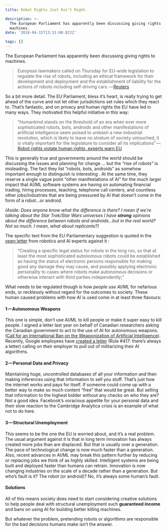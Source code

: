 ```yaml
---
title: Robot Rights Just Ain’t Right.

description: >-
  The European Parliament has apparently been discussing giving rights to
  machines.
date: '2018-04-15T13:31:00.822Z'

tags: []
---
```


The European Parliament has apparently been discussing giving rights to machines.

> European lawmakers called on Thursday for EU-wide legislation to regulate the rise of robots, including an ethical framework for their development and deployment and the establishment of liability for the actions of robots including self-driving cars. — [Reuters](https://www.reuters.com/article/us-europe-robots-lawmaking/european-parliament-calls-for-robot-law-rejects-robot-tax-idUSKBN15V2KM)

So a bit more detail. The EU Parliament, bless it’s heart, is really trying to get ahead of the curve and not let other jurisdictions set rules which they react to. That’s fantastic, and on privacy and human rights the EU have led in many ways. They motivated this helpful initiative in this way:

> “Humankind stands on the threshold of an era when ever more sophisticated robots, bots, androids and other manifestations of artificial intelligence seem poised to unleash a new industrial revolution, which is likely to leave no stratum of society untouched, it is vitally important for the legislature to consider all its implications” —[ Robot rights violate human rights, experts warn EU](http://www.euronews.com/2018/04/13/robot-rights-violate-human-rights-experts-warn-eu)

This is generally true and governments around the world should be discussing the issues and planning for change … but the “rise of robots” is misleading. The fact they list “robots, bots, androids” as somehow important enough to distinguish is interesting . At the same time, they reserve a single vague point “other manifestations of AI” for the much larger impact that AI/ML software systems are having on automating financial trading, hiring processes, teaching, telephone call centers, and countless other jobs/industries that are being pressured by AI that doesn’t come in the form of a robot…or android.

_(Aside: Does anyone know what the difference is there? I mean if we’re talking about the Star Trek/Star Wars universes I have_ **_strong_** _opinions about the difference between robots and androids…but in the real world? Not so much. I mean, what about replicants?)_

The specific text from the EU Parliamentary suggestion is quoted in the [open letter](http://www.robotics-openletter.eu/) from robotics and AI experts against it :

> “Creating a specific legal status for robots in the long run, so that at least the most sophisticated autonomous robots could be established as having the status of electronic persons responsible for making good any damage they may cause, and possibly applying electronic personality to cases where robots make autonomous decisions or otherwise interact with third parties independently;”

What needs to be regulated though is how _people use AI/ML_ for nefarious ends, or recklessly without regard for the outcomes to society. These human caused problems with how AI is used come in at least three flavours:

#### 1 — Autonomous Weapons

This one is simple, don’t use AI/ML to kill people or make it super easy to kill people. I signed a letter last year on behalf of Canadian researchers asking the Canadian government to act to the use of AI for autonomous weapons. ([Call for an International Ban on the Weaponization of Artificial Intelligence](https://techlaw.uottawa.ca/bankillerai)). Recently, Google employees have [created a letter](https://www.theverge.com/2018/4/4/17199818/google-pentagon-project-maven-pull-out-letter-ceo-sundar-pichai) (Rule #417: there’s always a letter) calling on their employer to pull out of militarizing their AI algorithms.

#### 2 — Personal Data and Privacy

Maintaining huge, uncontrolled databases of all your information and then making inferences using that information to sell you stuff. That’s just how the internet works and pays for itself. If someone could come up with a better way to make so much content “free” that would be great. But selling that information to the highest bidder without any checks on who they are? Not a good idea. Facebook’s voracious appetite for your personal data and their slow reaction to the Cambridge Analytica crisis is an example of what not to do here.

#### 3 — Structural Unemployment

This seems to be the one the EU is worried about, and it’s a real problem. The usual argument against it is that in long term innovation has always created more jobs than are displaced. But that is usually over a generation. The pace of technological change is now much faster than a generation. Also, recent advances in AI/ML may break this pattern further by reducing or replacing jobs we think of as highly skilled. Intelligent systems are being built and deployed faster than humans can retrain. Innovation is now changing industries on the scale of a decade rather than a generation. But who’s fault is it? The robot (or android)? No, it’s always some human’s fault.

#### Solutions

All of this means society does need to start considering creative solutions to help people deal with structural unemployment such **guaranteed income** and bans on using AI for building better killing machines.

But whatever the problem, pretending robots or algorithms are responsible for the bad decisions humans make isn’t the answer.
